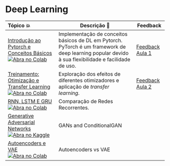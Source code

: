 # Deep Learning

| Tópico 💥 | Descrição 📘 | Feedback |
|:--- |----------------------------------------------------------| -------------------------|
[Introdução ao Pytorch e Conceitos Básicos](https://github.com/liviameinhardt/deep-learning-course-fgv/blob/main/aulas_praticas/Basics.ipynb) [![Abra no Colab](https://colab.research.google.com/assets/colab-badge.svg)](https://colab.research.google.com/github/liviameinhardt/deep-learning-course-fgv/blob/main/aulas_praticas/Basics.ipynb) | Implementação de conceitos básicos de DL em Pytorch. PyTorch é um framework de deep learning popular devido à sua flexibilidade e facilidade de uso. | [Feedback Aula 1](https://forms.gle/dwbQov5Uoh4ysPKy8)|
[Treinamento: Otimização e Transfer Learning](https://github.com/liviameinhardt/deep-learning-course-fgv/blob/main/aulas_praticas/Training.ipynb) [![Abra no Colab](https://colab.research.google.com/assets/colab-badge.svg)](https://colab.research.google.com/github/liviameinhardt/deep-learning-course-fgv/blob/main/aulas_praticas/Training.ipynb) | Exploração dos efeitos de diferentes otimizadores e aplicação de *transfer learning*. | [Feedback Aula 2](https://forms.gle/hiMphaQxyjVGecnXA)|
[RNN, LSTM E GRU](https://github.com/liviameinhardt/deep-learning-course-fgv/blob/main/aulas_praticas/RNN.ipynb) [![Abra no Colab](https://colab.research.google.com/assets/colab-badge.svg)](https://colab.research.google.com/github/liviameinhardt/deep-learning-course-fgv/blob/main/aulas_praticas/RNN.ipynb) | Comparação de Redes Recorrentes. 
[Generative Adversarial Networks](https://github.com/liviameinhardt/deep-learning-course-fgv/blob/main/aulas_praticas/GAN.ipynb) [![Abra no Kaggle](https://www.vectorlogo.zone/logos/kaggle/kaggle-ar21.svg)](https://www.kaggle.com/code/lviameinhardt/lab-gans) | GANs and ConditionalGAN
[Autoencoders e VAE](https://github.com/liviameinhardt/deep-learning-course-fgv/blob/main/aulas_praticas/VAE.ipynb)[![Abra no Colab](https://colab.research.google.com/assets/colab-badge.svg)](https://colab.research.google.com/github/liviameinhardt/deep-learning-course-fgv/blob/main/aulas_praticas/VAE.ipynb) | Autoencoders vs VAE


